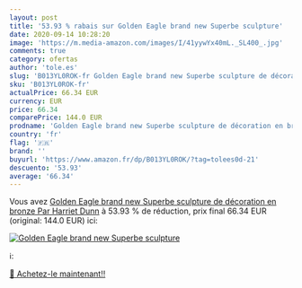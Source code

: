 ```yaml
---
layout: post
title: '53.93 % rabais sur Golden Eagle brand new Superbe sculpture'
date: 2020-09-14 10:28:20
image: 'https://m.media-amazon.com/images/I/41yywYx40mL._SL400_.jpg'
comments: true
category: ofertas
author: 'tole.es'
slug: 'B013YL0ROK-fr Golden Eagle brand new Superbe sculpture de décoration en...'
sku: 'B013YL0ROK-fr'
actualPrice: 66.34 EUR
currency: EUR
price: 66.34
comparePrice: 144.0 EUR
prodname: 'Golden Eagle brand new Superbe sculpture de décoration en bronze Par Harriet Dunn'
country: 'fr'
flag: '🇫🇷'
brand: ''
buyurl: 'https://www.amazon.fr/dp/B013YL0ROK/?tag=tolees0d-21'
descuento: '53.93'
average: '66.34'
---
```


Vous avez [Golden Eagle brand new Superbe sculpture de décoration en bronze Par Harriet Dunn](https://www.amazon.fr/dp/B013YL0ROK/?tag=tolees0d-21)  à  53.93 % de réduction, prix final  66.34 EUR (original: 144.0 EUR) ici:

[![Golden Eagle brand new Superbe sculpture](https://m.media-amazon.com/images/I/41yywYx40mL._SL400_.jpg)](https://www.amazon.fr/dp/B013YL0ROK/?tag=tolees0d-21)

ℹ️:


[🛒 Achetez-le maintenant!!](https://www.amazon.fr/dp/B013YL0ROK/?tag=tolees0d-21)
